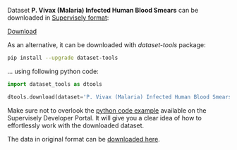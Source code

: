 Dataset **P. Vivax (Malaria) Infected Human Blood Smears** can be downloaded in [Supervisely format](https://developer.supervisely.com/api-references/supervisely-annotation-json-format):

 [Download](https://assets.supervisely.com/supervisely-supervisely-assets-public/teams_storage/0/Y/OJ/JK9SYbPxplXPLTF0RxZRDWLhLbLotUioNmGZm2xbyVflfYOWSf3AYAXQYGp9hd0ItiZiGVlsF9ZCk2m2cNevMtTFBLSSzNcApSmIMWlRefDhIPVtg1ThTMEb0RS3.tar)

As an alternative, it can be downloaded with *dataset-tools* package:
``` bash
pip install --upgrade dataset-tools
```

... using following python code:
``` python
import dataset_tools as dtools

dtools.download(dataset='P. Vivax (Malaria) Infected Human Blood Smears', dst_dir='~/dataset-ninja/')
```
Make sure not to overlook the [python code example](https://developer.supervisely.com/getting-started/python-sdk-tutorials/iterate-over-a-local-project) available on the Supervisely Developer Portal. It will give you a clear idea of how to effortlessly work with the downloaded dataset.

The data in original format can be [downloaded here](https://data.broadinstitute.org/bbbc/BBBC041/malaria.zip).